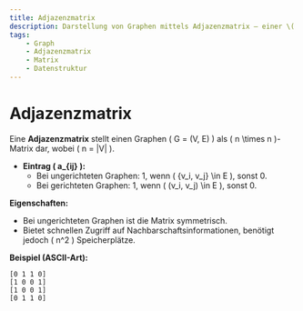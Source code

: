 ```yaml
---
title: Adjazenzmatrix
description: Darstellung von Graphen mittels Adjazenzmatrix – einer \( n \times n \)-Matrix, die Knoten-Nachbarschaften abbildet.
tags:
    - Graph
    - Adjazenzmatrix
    - Matrix
    - Datenstruktur
---
```


# Adjazenzmatrix

Eine **Adjazenzmatrix** stellt einen Graphen \( G = (V, E) \) als \( n \times n \)-Matrix dar, wobei \( n = |V| \).  
- **Eintrag \( a_{ij} \):**  
  - Bei ungerichteten Graphen: 1, wenn \( \{v_i, v_j\} \in E \), sonst 0.
  - Bei gerichteten Graphen: 1, wenn \( (v_i, v_j) \in E \), sonst 0.

**Eigenschaften:**
- Bei ungerichteten Graphen ist die Matrix symmetrisch.
- Bietet schnellen Zugriff auf Nachbarschaftsinformationen, benötigt jedoch \( n^2 \) Speicherplätze.

**Beispiel (ASCII-Art):**
```
[0 1 1 0]
[1 0 0 1]
[1 0 0 1]
[0 1 1 0]
```

